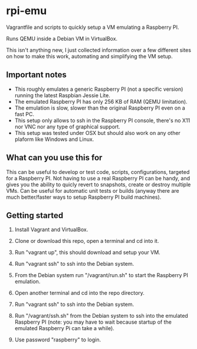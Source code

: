 # rpi-emu
Vagrantfile and scripts to quickly setup a VM emulating a Raspberry PI.

Runs QEMU inside a Debian VM in VirtualBox.

This isn't anything new, I just collected information over a few different sites on how to make this work, automating and simplifying the VM setup.

## Important notes
* This roughly emulates a generic Raspberry PI (not a specific version) running the latest Raspbian Jessie Lite.
* The emulated Raspberry PI has only 256 KB of RAM (QEMU limitation).
* The emulation is slow, slower than the original Raspberry PI even on a fast PC.
* This setup only allows to ssh in the Raspberry PI console, there's no X11 nor VNC nor any type of graphical support.
* This setup was tested under OSX but should also work on any other plaform like Windows and Linux.

## What can you use this for
This can be useful to develop or test code, scripts, configurations, targeted for a Raspberry PI. Not having to use a real Raspberry PI can be handy, and gives you the ability to quicly revert to snapshots, create or destroy multiple VMs.
Can be useful for automatic unit tests or builds (anyway there are much better/faster ways to setup Raspberry PI build machines).

## Getting started
1. Install Vagrant and VirtualBox.
2. Clone or download this repo, open a terminal and cd into it.
3. Run "vagrant up", this should download and setup your VM.
4. Run "vagrant ssh" to ssh into the Debian system.
5. From the Debian system run "/vagrant/run.sh" to start the Raspberry PI emulation.

6. Open another terminal and cd into the repo directory.
7. Run "vagrant ssh" to ssh into the Debian system.
8. Run "/vagrant/ssh.sh" from the Debian system to ssh into the emulated Raspberry PI (note: you may have to wait because startup of the emulated Raspberry Pi can take a while).
9. Use password "raspberry" to login.
